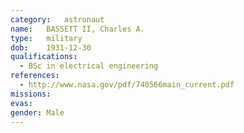 ```yaml
---
category:	astronaut
name:	BASSETT II, Charles A.
type:	military
dob:	1931-12-30
qualifications:
  - BSc in electrical engineering
references:
  - http://www.nasa.gov/pdf/740566main_current.pdf
missions:
evas:
gender:	Male
---
```

